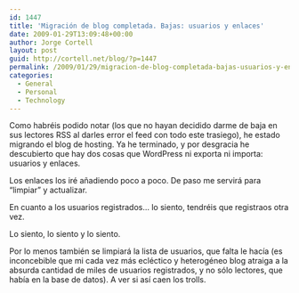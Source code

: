 ```yaml
---
id: 1447
title: 'Migración de blog completada. Bajas: usuarios y enlaces'
date: 2009-01-29T13:09:48+00:00
author: Jorge Cortell
layout: post
guid: http://cortell.net/blog/?p=1447
permalink: /2009/01/29/migracion-de-blog-completada-bajas-usuarios-y-enlaces/
categories:
  - General
  - Personal
  - Technology
---
```

Como habréis podido notar (los que no hayan decidido darme de baja en sus lectores RSS al darles error el feed con todo este trasiego), he estado migrando el blog de hosting. Ya he terminado, y por desgracia he descubierto que hay dos cosas que WordPress ni exporta ni importa: usuarios y enlaces.

Los enlaces los iré añadiendo poco a poco. De paso me servirá para &#8220;limpiar&#8221; y actualizar.

En cuanto a los usuarios registrados&#8230; lo siento, tendréis que registraos otra vez.

Lo siento, lo siento y lo siento.

Por lo menos también se limpiará la lista de usuarios, que falta le hacía (es inconcebible que mi cada vez más ecléctico y heterogéneo blog atraiga a la absurda cantidad de miles de usuarios registrados, y no sólo lectores, que había en la base de datos). A ver si así caen los trolls.